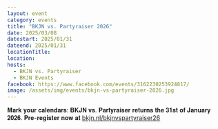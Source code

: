 ```yaml
---
layout: event
category: events
title: "BKJN vs. Partyraiser 2026"
date: 2025/03/08
datestart: 2025/01/31
dateend: 2025/01/31
locationTitle:
location:
hosts:
  - BKJN vs. Partyraiser
  - BKJN Events
facebook: https://www.facebook.com/events/3162230253924817/
image: /assets/img/events/bkjn-vs-partyraiser-2026.jpg
---
```


𝐌𝐚𝐫𝐤 𝐲𝐨𝐮𝐫 𝐜𝐚𝐥𝐞𝐧𝐝𝐚𝐫𝐬: 𝐁𝐊𝐉𝐍 𝐯𝐬. 𝐏𝐚𝐫𝐭𝐲𝐫𝐚𝐢𝐬𝐞𝐫 𝐫𝐞𝐭𝐮𝐫𝐧𝐬 𝐭𝐡𝐞 𝟑𝟏𝐬𝐭 𝐨𝐟 𝐉𝐚𝐧𝐮𝐚𝐫𝐲 𝟐𝟎𝟐𝟔. 𝐏𝐫𝐞-𝐫𝐞𝐠𝐢𝐬𝐭𝐞𝐫 𝐧𝐨𝐰 𝐚𝐭 [bkjn.nl/bkjnvspartyraiser26](http://bkjn.nl/bkjnvspartyraiser26?fbclid=IwZXh0bgNhZW0CMTAAAR3nN8ZnWEeZQg_6q_kfZ49hr16xAdzAD47mljKxgQ0Lu578HYe7ZFW9Sxs_aem_wT36tSKRj17VyC-JgvwdpQ)
